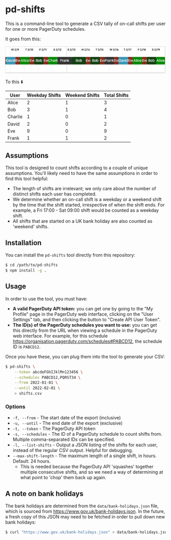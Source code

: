 # pd-shifts

This is a command-line tool to generate a CSV tally of on-call shifts per user for one or more PagerDuty schedules.

It goes from this:

![An example PagerDuty schedule](./pagerduty-schedule.png)

To this ⬇️

| User    | Weekday Shifts | Weekend Shifts | Total Shifts |
|---------|----------------|----------------|--------------|
| Alice   | 2              | 1              | 3            |
| Bob     | 3              | 1              | 4            |
| Charlie | 1              | 0              | 1            |
| David   | 2              | 0              | 2            |
| Eve     | 9              | 0              | 9            |
| Frank   | 1              | 1              | 2            |

## Assumptions

This tool is designed to count shifts according to a couple of unique assumptions. You'll likely need to have the same assumptions in order to find this tool helpful:

- The length of shifts are irrelevant; we only care about the number of distinct shifts each user has completed.
- We determine whether an on-call shift is a weekday or a weekend shift by the time that the shift started, irrespective of when the shift ends. For example, a Fri 17:00 - Sat 09:00 shift would be counted as a weekday shift.
- All shifts that are started on a UK bank holiday are also counted as 'weekend' shifts.

## Installation

You can install the `pd-shifts` tool directly from this repository:

```sh
$ cd /path/to/pd-shifts
$ npm install -g .
```

## Usage

In order to use the tool, you must have:

* **A valid PagerDuty API token:** you can get one by going to the "My Profile" page in the PagerDuty web interface, clicking on the "User Settings" tab, and then clicking the button to "Create API User Token".
* **The ID(s) of the PagerDuty schedules you want to use:** you can get this directly from the URL when viewing a schedule in the PagerDuty web interface. For example, for this schedule https://organisation.pagerduty.com/schedules#PABCD12, the schedule ID is `PABCD12`.

Once you have these, you can plug them into the tool to generate your CSV:

```sh
$ pd-shifts \
    --token abcdeFGhIJklMn123456 \
    --schedules PABCD12,PQRST34 \
    --from 2022-01-01 \
    --until 2022-02-01 \
    > shifts.csv
```

### Options

- `-f, --from` - The start date of the export (inclusive)
- `-u, --until` - The end date of the export (exclusive)
- `-t, --token` - The PagerDuty API token
- `-s, --schedules` - The ID of a PagerDuty schedule to count shifts from. Multiple comma-separated IDs can be specified.
- `-l, --list-shifts` - Output a JSON listing of the shifts for each user, instead of the regular CSV output. Helpful for debugging.
- `--max-shift-length` - The maximum length of a single shift, in hours. Default: 24 hours.
    - This is needed because the PagerDuty API 'squashes' together multiple consecutive shifts, and so we need a way of determining at what point to 'chop' them back up again.

## A note on bank holidays

The bank holidays are determined from the `data/bank-holidays.json` file, which is sourced from https://www.gov.uk/bank-holidays.json. In the future, a fresh copy of this JSON may need to be fetched in order to pull down new bank holidays:

```sh
$ curl "https://www.gov.uk/bank-holidays.json" > data/bank-holidays.json
```
